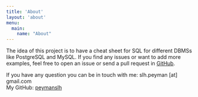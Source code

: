```yaml
---
title: 'About'
layout: 'about'
menu:
  main:
    name: "About"
---
```


The idea of this project is to have a cheat sheet for SQL 
for different DBMSs like PostgreSQL and MySQL.
If you find any issues or want to add more examples, 
feel free to open an issue or send a pull request in [GitHub](https://github.com/peymanslh/sql).

If you have any question you can be in touch with me: slh.peyman [at] gmail.com  
My GitHub: [peymanslh](https://github.com/peymanslh)  

